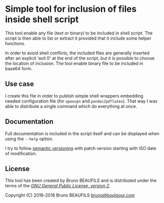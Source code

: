 # Simple tool for inclusion of files inside shell script

This tool enable any file (text or binary) to be included in shell script. The
script is then able to list or extract it provided that it include some helper
functions.

In order to avoid shell conflicts, the included files are generally inserted
after an explicit 'exit 0' at the end of the script, but it is possible to
choose the location of inclusion. The tool enable binary file to be included
in base64 form.

## Use case

I create this file in order to publish simple shell wrappers embedding needed
configuration file (for `openvpn` and `pandoc`/`pdflatex`). That way I was
able to distribute a single command which do everything at once.

## Documentation

Full documentation is included in the script itself and can be displayed when
using the `--help` option.

I try to follow [semantic versioning](https://semver.org/) with patch version
starting with ISO date of modification.

## License

This tool has been created by Bruno BEAUFILS and is distributed under the
terms of the [*GNU General Public License, version 2*](GNU-GPL).

Copyright (C) 2016-2018 Bruno BEAUFILS <bruno@boulgour.com>
